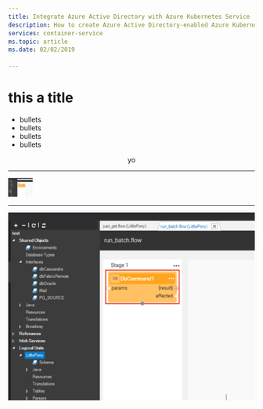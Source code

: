 ```yaml
---
title: Integrate Azure Active Directory with Azure Kubernetes Service
description: How to create Azure Active Directory-enabled Azure Kubernetes Service (AKS) clusters
services: container-service
ms.topic: article
ms.date: 02/02/2019

---
```



# this a title

- bullets
- bullets
- bullets
- bullets

<div align="center">yo</div> 

---

<img src="screen-shot.png" width="50"/>

---

![a screen shot](screen-shot.png "Logo Title Text 1") 



